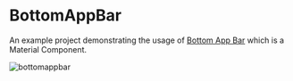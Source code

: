 # BottomAppBar

An example project demonstrating the usage of [Bottom App Bar](https://material.io/components/app-bars-bottom) which is a Material Component.

![bottomappbar](https://user-images.githubusercontent.com/34041050/175141748-79cb0a89-794d-4f68-92f4-10f2c233c6a5.gif)
